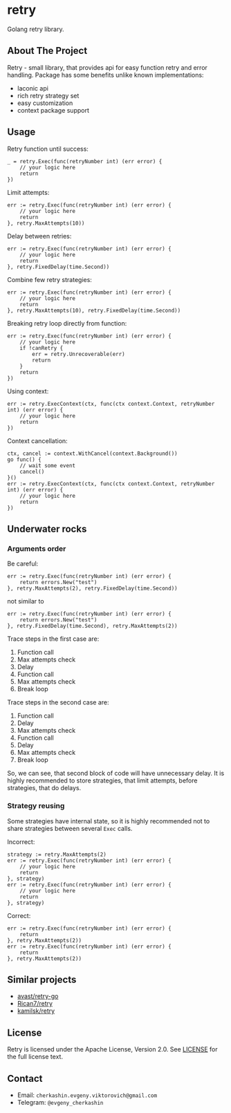 # retry

Golang retry library.

## About The Project

Retry - small library, that provides api for easy function retry and error handling.
Package has some benefits unlike known implementations:

- laconic api
- rich retry strategy set
- easy customization
- context package support

## Usage

Retry function until success:

```
_ = retry.Exec(func(retryNumber int) (err error) {
    // your logic here
    return
})
```

Limit attempts:

```
err := retry.Exec(func(retryNumber int) (err error) {
    // your logic here
    return
}, retry.MaxAttempts(10))
```

Delay between retries:

```
err := retry.Exec(func(retryNumber int) (err error) {
    // your logic here
    return
}, retry.FixedDelay(time.Second))
```

Combine few retry strategies:

```
err := retry.Exec(func(retryNumber int) (err error) {
    // your logic here
    return
}, retry.MaxAttempts(10), retry.FixedDelay(time.Second))
```

Breaking retry loop directly from function:

```
err := retry.Exec(func(retryNumber int) (err error) {
    // your logic here
    if !canRetry {
        err = retry.Unrecoverable(err)
        return
    }
    return
})
```

Using context:

```
err := retry.ExecContext(ctx, func(ctx context.Context, retryNumber int) (err error) {
    // your logic here
    return
})
```

Context cancellation:

```
ctx, cancel := context.WithCancel(context.Background())
go func() {
    // wait some event
    cancel()
}()
err := retry.ExecContext(ctx, func(ctx context.Context, retryNumber int) (err error) {
    // your logic here
    return
})
```

## Underwater rocks

### Arguments order

Be careful:

```
err := retry.Exec(func(retryNumber int) (err error) {
    return errors.New("test")
}, retry.MaxAttempts(2), retry.FixedDelay(time.Second))
```

not similar to

```
err := retry.Exec(func(retryNumber int) (err error) {
    return errors.New("test")
}, retry.FixedDelay(time.Second), retry.MaxAttempts(2))
```

Trace steps in the first case are:

1. Function call
2. Max attempts check
3. Delay
4. Function call
5. Max attempts check
6. Break loop

Trace steps in the second case are:

1. Function call
2. Delay
3. Max attempts check
4. Function call
5. Delay
6. Max attempts check
7. Break loop

So, we can see, that second block of code will have unnecessary delay.
It is highly recommended to store strategies, that limit attempts, before strategies, that do delays.

### Strategy reusing

Some strategies have internal state, so it is highly recommended not to share strategies between several `Exec` calls.

Incorrect:

```
strategy := retry.MaxAttempts(2)
err := retry.Exec(func(retryNumber int) (err error) {
    // your logic here
    return
}, strategy)
err := retry.Exec(func(retryNumber int) (err error) {
    // your logic here
    return
}, strategy)
```

Correct:

```
err := retry.Exec(func(retryNumber int) (err error) {
    return
}, retry.MaxAttempts(2))
err := retry.Exec(func(retryNumber int) (err error) {
    return
}, retry.MaxAttempts(2))
```

## Similar projects

- [avast/retry-go](https://github.com/avast/retry-go)
- [Rican7/retry](https://github.com/Rican7/retry)
- [kamilsk/retry](https://github.com/kamilsk/retry)

## License

Retry is licensed under the Apache License, Version 2.0. See [LICENSE](./LICENCE.md)
for the full license text.

## Contact

- Email: `cherkashin.evgeny.viktorovich@gmail.com`
- Telegram: `@evgeny_cherkashin`